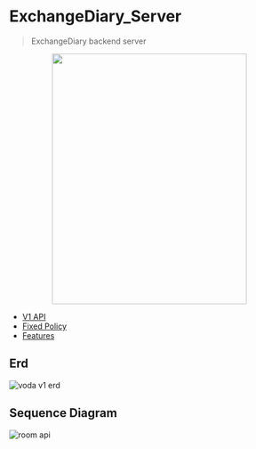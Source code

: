 # ExchangeDiary_Server

> ExchangeDiary backend server

<div align="center">
  <img width="350" height="450" src="https://user-images.githubusercontent.com/37536298/153554715-f821d0f8-8f51-4f4c-b9e6-a19e02ecb5c2.png" />
</div>

- [V1 API](./docs/api.md)
- [Fixed Policy](./docs/fixed_policy.md)
- [Features](./docs/features.md)

## Erd

![voda v1 erd](http://www.plantuml.com/plantuml/proxy?cache=no&src=https://raw.githubusercontent.com/ExchangeDiary/ExchangeDiary_Server/main/docs/erd.puml)

## Sequence Diagram

![room api](http://www.plantuml.com/plantuml/proxy?cache=no&src=https://raw.githubusercontent.com/ExchangeDiary/ExchangeDiary_Server/main/docs/rooms.puml)
